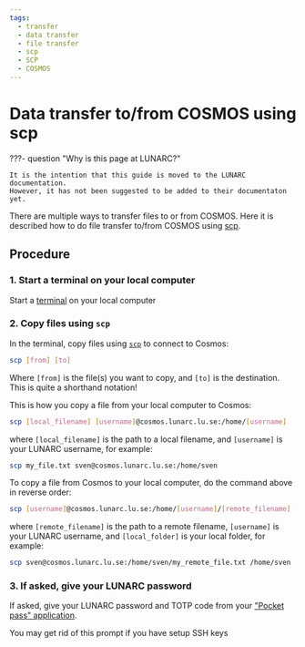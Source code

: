 ```yaml
---
tags:
  - transfer
  - data transfer
  - file transfer
  - scp
  - SCP
  - COSMOS
---
```


# Data transfer to/from COSMOS using scp

???- question "Why is this page at LUNARC?"

    It is the intention that this guide is moved to the LUNARC documentation.
    However, it has not been suggested to be added to their documentaton
    yet.

There are multiple ways to transfer files to or from COSMOS.
Here it is described how to do file transfer to/from COSMOS
using [scp](../software/scp.md).

## Procedure

### 1. Start a terminal on your local computer

Start a [terminal](../software/terminal.md) on your local computer

### 2. Copy files using `scp`

In the terminal, copy files using [`scp`](../software/scp.md) to connect to Cosmos:

```bash
scp [from] [to]
```

Where `[from]` is the file(s) you want to copy, and `[to]` is the destination.
This is quite a shorthand notation!

This is how you copy a file from your local computer to Cosmos:

```bash
scp [local_filename] [username]@cosmos.lunarc.lu.se:/home/[username]
```

where `[local_filename]` is the path to a local filename,
and `[username]` is your LUNARC username, for example:

```bash
scp my_file.txt sven@cosmos.lunarc.lu.se:/home/sven
```

To copy a file from Cosmos to your local computer,
do the command above in reverse order:

```bash
scp [username]@cosmos.lunarc.lu.se:/home/[username]/[remote_filename] [local_folder]
```

where `[remote_filename]` is the path to a remote filename,
`[username]` is your LUNARC username,
and `[local_folder]` is your local folder, for example:

```bash
scp sven@cosmos.lunarc.lu.se:/home/sven/my_remote_file.txt /home/sven
```

### 3. If asked, give your LUNARC password

If asked, give your LUNARC password and TOTP code from your ["Pocket pass" application](https://lunarc-documentation.readthedocs.io/en/latest/getting_started/authenticator_howto/).

You may get rid of this prompt if you have setup SSH keys

